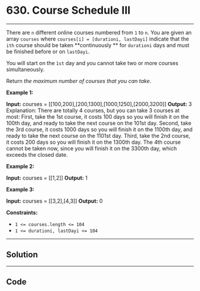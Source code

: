 # 630. Course Schedule III

---

There are `n` different online courses numbered from `1` to `n`. You are given an array `courses` where `courses[i] = [durationi, lastDayi]` indicate that the `ith` course should be taken **continuously ** for `durationi` days and must be finished before or on `lastDayi`.

You will start on the `1st` day and you cannot take two or more courses simultaneously.

Return _the maximum number of courses that you can take_.

 

**Example 1:**


**Input:** courses = [[100,200],[200,1300],[1000,1250],[2000,3200]]
**Output:** 3
Explanation: 
There are totally 4 courses, but you can take 3 courses at most:
First, take the 1st course, it costs 100 days so you will finish it on the 100th day, and ready to take the next course on the 101st day.
Second, take the 3rd course, it costs 1000 days so you will finish it on the 1100th day, and ready to take the next course on the 1101st day. 
Third, take the 2nd course, it costs 200 days so you will finish it on the 1300th day. 
The 4th course cannot be taken now, since you will finish it on the 3300th day, which exceeds the closed date.


**Example 2:**


**Input:** courses = [[1,2]]
**Output:** 1


**Example 3:**


**Input:** courses = [[3,2],[4,3]]
**Output:** 0


 

**Constraints:**

  * `1 <= courses.length <= 104`
  * `1 <= durationi, lastDayi <= 104`

---

## Solution



---

## Code
```python


```